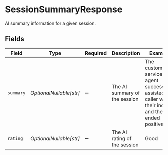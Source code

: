 # SessionSummaryResponse

AI summary information for a given session.


## Fields

| Field                                                                                                         | Type                                                                                                          | Required                                                                                                      | Description                                                                                                   | Example                                                                                                       |
| ------------------------------------------------------------------------------------------------------------- | ------------------------------------------------------------------------------------------------------------- | ------------------------------------------------------------------------------------------------------------- | ------------------------------------------------------------------------------------------------------------- | ------------------------------------------------------------------------------------------------------------- |
| `summary`                                                                                                     | *OptionalNullable[str]*                                                                                       | :heavy_minus_sign:                                                                                            | The AI summary of the session                                                                                 | The customer service agent successfully assisted the caller with their inquiry and the call ended positively. |
| `rating`                                                                                                      | *OptionalNullable[str]*                                                                                       | :heavy_minus_sign:                                                                                            | The AI rating of the session                                                                                  | Good                                                                                                          |